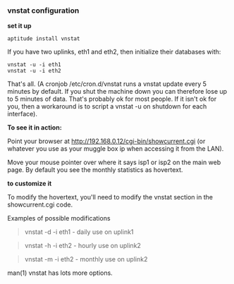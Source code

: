 ### vnstat configuration ###

**set it up**

```
aptitude install vnstat
```

If you have two uplinks, eth1 and eth2, then initialize their databases with:

```
vnstat -u -i eth1
vnstat -u -i eth2
```

That's all. (A cronjob /etc/cron.d/vnstat runs a vnstat update every 5 minutes by default. If you shut the machine down you can therefore lose up to 5 minutes of data. That's probably ok for most people. If it isn't ok for you, then a workaround is to script a vnstat -u on shutdown for each interface).

**To see it in action:**

Point your browser at http://192.168.0.12/cgi-bin/showcurrent.cgi (or whatever you use as your muggle box ip when accessing it from the LAN).

Move your mouse pointer over where it says isp1 or isp2 on the main web page. By default you see the monthly statistics as hovertext.

**to customize it**

To modify the hovertext, you'll need to modify the vnstat section in the showcurrent.cgi code.

Examples of possible modifications

> vnstat -d -i eth1 - daily use on uplink1

> vnstat -h -i eth2 - hourly use on uplink2

> vnstat -m -i eth2 - monthly use on uplink2

man(1) vnstat has lots more options.